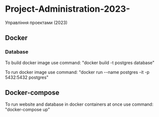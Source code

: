 # Project-Administration-2023-
Управління проектами (2023)

## Docker
### Database
To build docker image use command: "docker build -t postgres database\"

To run docker image use command: "docker run --name postgres -it -p 5432:5432 postgres"

## Docker-compose
To run website and database in docker containers at once use command: "docker-compose up"
